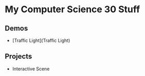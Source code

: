 # My Computer Science 30 Stuff

## Demos 
- [Traffic Light](Traffic Light)

## Projects 
- Interactive Scene
